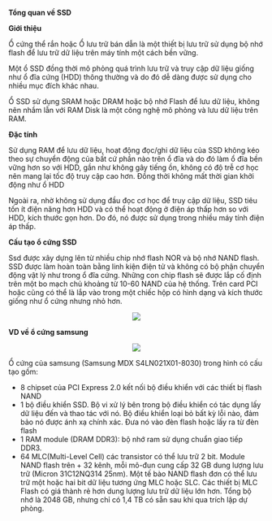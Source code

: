 **Tổng quan về SSD**

**Giới thiệu**

Ổ cứng thể rắn hoặc Ổ lưu trữ bán dẫn là một thiết bị lưu trữ sử dụng bộ nhớ flash để lưu trữ dữ liệu trên máy tính một cách bền vững.

Một ổ SSD đồng thời mô phỏng quá trình lưu trữ và truy cập dữ liệu giống như ổ đĩa cứng (HDD) thông thường và do đó dễ dàng được sử dụng cho nhiều mục đích khác nhau.

Ổ SSD sử dụng SRAM hoặc DRAM hoặc bộ nhớ Flash để lưu dữ liệu, không nên nhầm lẫn với RAM Disk là một công nghệ mô phỏng và lưu dữ liệu trên RAM.

**Đặc tính**

Sử dụng RAM để lưu dữ liệu, hoạt động đọc/ghi dữ liệu của SSD không kéo theo sự chuyển động của bất cứ phần nào trên ổ đĩa và do đó làm ổ đĩa bền vững hơn so với HDD, gần như không gây tiếng ồn, không có độ trễ cơ học nên mang lại tốc độ truy cập cao hơn. Đồng thời không mất thời gian khởi động như ổ HDD

Ngoài ra, nhờ không sử dụng đầu đọc cơ học để truy cập dữ liệu, SSD tiêu tốn ít điện năng hơn HDD và có thể hoạt động ở điện áp thấp hơn so với HDD, kích thước gọn hơn. Do đó, nó được sử dụng trong nhiều máy tính điện áp thấp.

**Cấu tạo ổ cứng SSD**

Ssd được xây dựng lên từ nhiều chip nhớ flash NOR và bộ nhớ NAND flash. SSD được làm hoàn toàn bằng linh kiện điện tử và không có bộ phận chuyển động vật lý như trong ổ đĩa cứng. Những con chip flash sẽ được lắp cố định trên một bo mạch chủ khoảng từ 10-60 NAND của hệ thống. Trên card PCI hoặc cũng có thể là lắp vào trong một chiếc hộp có hình dạng và kích thước giống như ổ cứng nhưng nhỏ hơn.

<div style="text-align:center"> <img src="https://raw.githubusercontent.com/lacoski/khoa-luan/master/Hdd-SSD/PIC/ssd-p1.png"></div>

**VD về ổ cứng samsung**

<div style="text-align:center"> <img src="https://raw.githubusercontent.com/lacoski/khoa-luan/master/Hdd-SSD/PIC/ssd-p2.png"></div>

Ổ cứng của samsung (Samsung MDX S4LN021X01-8030) trong hình có cấu tạo gồm:
+ 8 chipset của PCI Express 2.0 kết nối bộ điều khiển với các thiết bị flash NAND
+ 1 bộ điều khiển SSD. Bộ vi xử lý bên trong bộ điều khiển có tác dụng lấy dữ liệu đến và thao tác với nó. Bộ điều khiển loại bỏ bất kỳ lỗi nào, đảm bảo nó được ánh xạ chính xác. Đưa nó vào đèn flash hoặc lấy ra từ đèn flash
+ 1 RAM module (DRAM DDR3): bộ nhớ ram sử dụng chuẩn giao tiếp DDR3.
+ 64 MLC(Multi-Level Cell) các transistor có thể lưu trữ 2 bit. Module NAND flash trên + 32 kênh, mỗi mô-đun cung cấp 32 GB dung lượng lưu trữ (Micron 31C12NQ314 25nm). Một tế bào NAND flash đơn có thể lưu trữ một hoặc hai bit dữ liệu tương ứng MLC hoặc SLC. Các thiết bị MLC Flash có giá thành rẻ hơn dung lượng lưu trữ dữ liệu lớn hơn. Tổng bộ nhớ là 2048 GB, nhưng chỉ có 1,4 TB có sẵn sau khi qua trích lập dự phòng.

